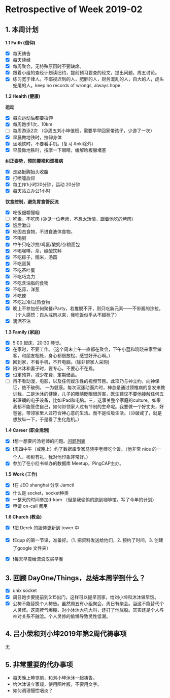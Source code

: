 # Retrospective of Week 2019-02

## 1. 本周计划

**1.1 Faith (信仰)**

- [x] 每天祷告
- [x] 每天读经
- [x] 每周聚会，无特殊原因时不要缺席。
- [x] 跟着小组的查经计划读旧约，提前预习要查的经文，提出问题，周五讨论。
- [x] 练习宽于律人。不鄙视迟到的人，肥胖的人，财务混乱的人，自大的人，虎头蛇尾的人。keep no records of wrongs, always hope.

**1.2 Health (健康)**

**运动**

- [x] 每次运动后都要拉伸
- [x] 每周跑步1次，10km
- [ ] 每周游泳2次 （😥周五刘小坤值班，需要早早回家带孩子，少游了一次）
- [x] 早晨做地铁时，拉伸身体
- [x] 坐地铁时，不要看手机。(复习 Anki除外)
- [x] 早晨做地铁时，按摩一下眼睛，缓解睑板腺堵塞

**纠正姿势，预防腰椎和颈椎病**

- [x] 走路挺胸抬头收腹
- [x] 打喷嚏后仰
- [x] 每工作1小时20分钟，运动 20分钟
- [x] 每天站立办公1小时

**饮食控制，避免胃食管反流**

- [x] 吃饭细嚼慢咽
- [ ] 吃素，不吃肉 (😥见一位老师，不想太矫情，跟着他吃的烤肉）
- [x] 饭后漱口
- [x] 吃固态食物，不进食液体食物。
- [x] 不喝粥
- [x] 中午只吃沙拉/鸡蛋/酸奶/杂粮面包
- [x] 不喝咖啡，茶，碳酸饮料
- [x] 不吃粽子，糯米，汤圆
- [x] 不吃蛋黄
- [x] 不吃茶叶蛋
- [x] 不吃巧克力
- [x] 不吃含油脂的食物
- [x] 不吃蒜，洋葱
- [x] 不吃辣
- [x] 不吃过冷/过热食物
- [x] 晚上不参加任何聚餐/Party，若推脱不开，则只吃新元素——不带酱的沙拉。（个人感悟：自从戒肉以来，我吃饭似乎从不超标了）
- [x] 滴酒不沾

**1.3 Family (家庭)**

- [x] 5:00 起床，20:30 睡觉。
- [x] 在家时，不要工作。（这个周末上午一直都在聚会，下午小蓝和晓晓来家里做客，和朋友相处，身心都很放松，感觉好开心啊。）
- [x] 回到家，不看手机，不开电脑。(除非帮家人采购)
- [x] 陪沐沐和妻子时，要专心，不要心不在焉。
- [x] 设定预算，减少花费，定期储蓄。
- [ ] 再不看动漫，电影，以及任何娱乐性的视频节目。此项乃与神立约，向神保证，绝不破例。 一为健康。每次沉迷动画片时，神总是通过颈椎病的复发来教训我。二是沐沐的健康，儿子的眼睛眨眼很厉害，医生建议不要他接触任何五彩斑斓的电子设备，比如iPad和电脑。三，这事关整个家庭的culture。如果我都不能管住自己，如何带领家人过有节制的生命呢。我要做一个好丈夫，好爸爸，带领家里人过符合神心意的生活。而不是垃圾生活。（😥破戒了，就是想放纵一下，于是看了生化危机。）

**1.4 Career (职业规划)**

- [x] ❗想一想要问汤老师的问题。[问题列表](https://gist.github.com/xiaoronglv/c2ae11c0d79c5d94d8c99e951d897899)
- [x] ❗周四中午（或晚上）约了数据库专家马晓宇老师吃个饭。（他非常 nice 的一个人，彬彬有礼，我对他印象非常好。）
- [x] 参加了在小红书举办的数据库 Meetup，PingCAP主办。

**1.5 Work (工作)**

- [x] ❗在 JEO shanghai 分享 Jamctl
- [x] 什么是 socket，socket种类
- [x] 一整天的时间参加d-kom （但是我偷偷的跑到咖啡馆，写了今年的计划）
- [x] 申请 on-call 费用

**1.6 Church (教会)**

- [x] ❗把 Derek 的服侍更新到 tower 中
- [x] ❗Equp 的第一节课，准备好。（1. 把资料发送给他们，2. 预约了时间，3. 创建了google 文件夹）
- [x] ❗每天早晨给流浪汉买早餐


## 3. 回顾 DayOne/Things，总结本周学到什么？ 

- [x] unix socket
- [x] 周日跑步要提前到5:15出门，这样可以提早回家，给刘小坤和沐沐做早饭。
- [x] 公祷不能替换个人祷告。虽然周五有小组聚会，周日有聚会。当这不能替代个人灵修。这周脾气爆棚，对小沐沐大吼大叫，还打了他屁股。其实还是个人与神对关系不融洽。个人灵修的偷懒导致灵性低潮。

## 4. 吕小荣和刘小坤2019年第2周代祷事项

无


## 5. 非常重要的代办事项

- 每天晚上睡觉前，和刘小坤沐沐一起祷告。
- 给沐沐设立家规，使用图片版，不要用文字。
- 如何调理慢性咽炎？


